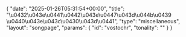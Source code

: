 {
    "date": "2025-01-26T05:31:54+00:00",
    "title": "\u0432\u043e\u0441\u0442\u043e\u0447\u043d\u044b\u0439 \u0440\u043e\u043c\u0430\u043d\u0441",
    "type": "miscellaneous",
    "layout": "songpage",
    "params": {
        "id": "vostochr",
        "tonality": ""
    }
}